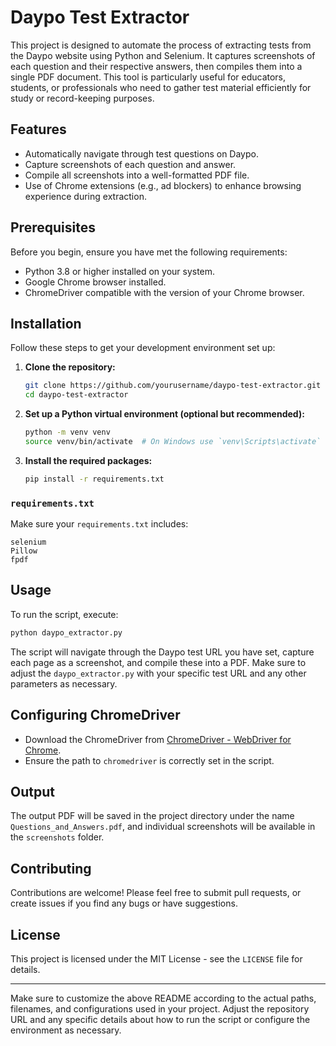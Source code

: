 # Daypo Test Extractor

This project is designed to automate the process of extracting tests from the Daypo website using Python and Selenium. It captures screenshots of each question and their respective answers, then compiles them into a single PDF document. This tool is particularly useful for educators, students, or professionals who need to gather test material efficiently for study or record-keeping purposes.

## Features

- Automatically navigate through test questions on Daypo.
- Capture screenshots of each question and answer.
- Compile all screenshots into a well-formatted PDF file.
- Use of Chrome extensions (e.g., ad blockers) to enhance browsing experience during extraction.

## Prerequisites

Before you begin, ensure you have met the following requirements:
- Python 3.8 or higher installed on your system.
- Google Chrome browser installed.
- ChromeDriver compatible with the version of your Chrome browser.

## Installation

Follow these steps to get your development environment set up:

1. **Clone the repository:**
   ```bash
   git clone https://github.com/yourusername/daypo-test-extractor.git
   cd daypo-test-extractor
   ```

2. **Set up a Python virtual environment (optional but recommended):**
   ```bash
   python -m venv venv
   source venv/bin/activate  # On Windows use `venv\Scripts\activate`
   ```

3. **Install the required packages:**
   ```bash
   pip install -r requirements.txt
   ```

### `requirements.txt`

Make sure your `requirements.txt` includes:
```
selenium
Pillow
fpdf
```

## Usage

To run the script, execute:

```bash
python daypo_extractor.py
```

The script will navigate through the Daypo test URL you have set, capture each page as a screenshot, and compile these into a PDF. Make sure to adjust the `daypo_extractor.py` with your specific test URL and any other parameters as necessary.

## Configuring ChromeDriver

- Download the ChromeDriver from [ChromeDriver - WebDriver for Chrome](https://sites.google.com/a/chromium.org/chromedriver/).
- Ensure the path to `chromedriver` is correctly set in the script.

## Output

The output PDF will be saved in the project directory under the name `Questions_and_Answers.pdf`, and individual screenshots will be available in the `screenshots` folder.

## Contributing

Contributions are welcome! Please feel free to submit pull requests, or create issues if you find any bugs or have suggestions.

## License

This project is licensed under the MIT License - see the `LICENSE` file for details.

---

Make sure to customize the above README according to the actual paths, filenames, and configurations used in your project. Adjust the repository URL and any specific details about how to run the script or configure the environment as necessary.